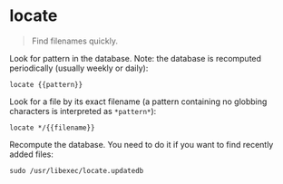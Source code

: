 locate
======

> Find filenames quickly.

Look for pattern in the database. Note: the database is recomputed periodically (usually weekly or daily):

    locate {{pattern}}

Look for a file by its exact filename (a pattern containing no globbing characters is interpreted as `*pattern*`):

    locate */{{filename}}

Recompute the database. You need to do it if you want to find recently added files:

    sudo /usr/libexec/locate.updatedb
